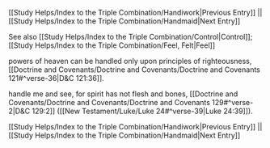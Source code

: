 [[Study Helps/Index to the Triple Combination/Handiwork|Previous Entry]]  ||  [[Study Helps/Index to the Triple Combination/Handmaid|Next Entry]]

 See also [[Study Helps/Index to the Triple Combination/Control|Control]]; [[Study Helps/Index to the Triple Combination/Feel, Felt|Feel]]

 powers of heaven can be handled only upon principles of righteousness, [[Doctrine and Covenants/Doctrine and Covenants/Doctrine and Covenants 121#^verse-36|D&C 121:36]].

 handle me and see, for spirit has not flesh and bones, [[Doctrine and Covenants/Doctrine and Covenants/Doctrine and Covenants 129#^verse-2|D&C 129:2]] ([[New Testament/Luke/Luke 24#^verse-39|Luke 24:39]]).

[[Study Helps/Index to the Triple Combination/Handiwork|Previous Entry]]  ||  [[Study Helps/Index to the Triple Combination/Handmaid|Next Entry]]